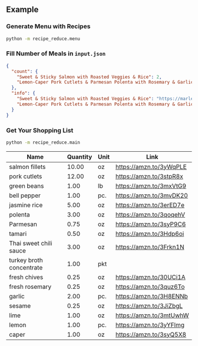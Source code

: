 ## Example

### Generate Menu with Recipes

```bash
python -m recipe_reduce.menu
```

### Fill Number of Meals in `input.json`

```json
{
  "count": {
    "Sweet & Sticky Salmon with Roasted Veggies & Rice": 2,
    "Lemon-Caper Pork Cutlets & Parmesan Polenta with Rosemary & Garlic Roasted Green Beans": 2
  },
  "info": {
    "Sweet & Sticky Salmon with Roasted Veggies & Rice": "https://marleyspoon.com/media/pdf/recipe_cards/104233/R-104233_-_Sweet___Sticky_Salmon-CV.pdf",
    "Lemon-Caper Pork Cutlets & Parmesan Polenta with Rosemary & Garlic Roasted Green Beans": "https://marleyspoon.com/media/pdf/recipe_cards/100026/R-100026_-_Lemon-Caper_Pork_Cutlets___Parmesan_Polenta-CV.pdf"
  }
}
```

### Get Your Shopping List

```bash
python -m recipe_reduce.main
```

| Name                     |   Quantity | Unit   | Link                    |
|--------------------------|------------|--------|-------------------------|
| salmon fillets           |      10.00 | oz     | https://amzn.to/3yWqPLE |
| pork cutlets             |      12.00 | oz     | https://amzn.to/3stpR8x |
| green beans              |       1.00 | lb     | https://amzn.to/3mxVtG9 |
| bell pepper              |       1.00 | pc.    | https://amzn.to/3mvDK20 |
| jasmine rice             |       5.00 | oz     | https://amzn.to/3erED7e |
| polenta                  |       3.00 | oz     | https://amzn.to/3qoqehV |
| Parmesan                 |       0.75 | oz     | https://amzn.to/3syP9C6 |
| tamari                   |       0.50 | oz     | https://amzn.to/3Hdp6oi |
| Thai sweet chili sauce   |       3.00 | oz     | https://amzn.to/3Frkn1N |
| turkey broth concentrate |       1.00 | pkt    |                         |
| fresh chives             |       0.25 | oz     | https://amzn.to/30UCi1A |
| fresh rosemary           |       0.25 | oz     | https://amzn.to/3quz6To |
| garlic                   |       2.00 | pc.    | https://amzn.to/3H8ENNb |
| sesame                   |       0.25 | oz     | https://amzn.to/3JiZbgL |
| lime                     |       1.00 | oz     | https://amzn.to/3mtUwhW |
| lemon                    |       1.00 | pc.    | https://amzn.to/3yYFlmg |
| caper                    |       1.00 | oz     | https://amzn.to/3syQ5X8 |
